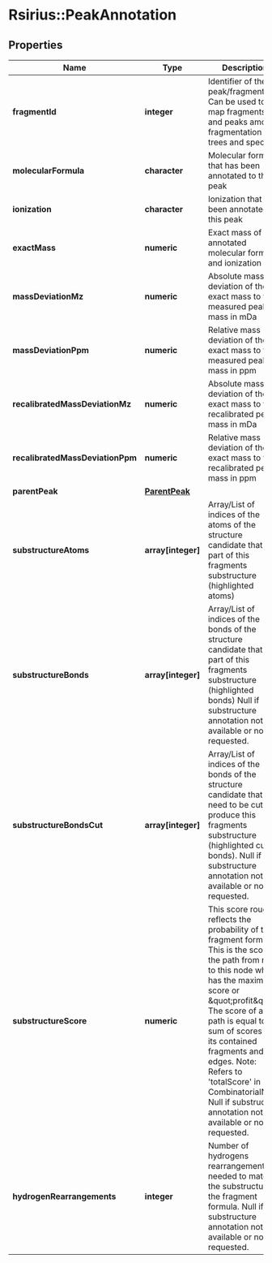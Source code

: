 # Rsirius::PeakAnnotation


## Properties
Name | Type | Description | Notes
------------ | ------------- | ------------- | -------------
**fragmentId** | **integer** | Identifier of the peak/fragment. Can be used to map fragments and peaks  among fragmentation trees and spectra. | 
**molecularFormula** | **character** | Molecular formula that has been annotated to this peak | [optional] 
**ionization** | **character** | Ionization that has been annotated to this peak | [optional] 
**exactMass** | **numeric** | Exact mass of the annotated molecular formula and ionization | [optional] 
**massDeviationMz** | **numeric** | Absolute mass deviation of the exact mass to the measured peak mass in mDa | [optional] 
**massDeviationPpm** | **numeric** | Relative mass deviation of the exact mass to the measured peak mass in ppm | [optional] 
**recalibratedMassDeviationMz** | **numeric** | Absolute mass deviation of the exact mass to the recalibrated peak mass in mDa | [optional] 
**recalibratedMassDeviationPpm** | **numeric** | Relative mass deviation of the exact mass to the recalibrated peak mass in ppm | [optional] 
**parentPeak** | [**ParentPeak**](ParentPeak.md) |  | [optional] 
**substructureAtoms** | **array[integer]** | Array/List of indices of the atoms of the structure candidate that are part of this fragments substructure  (highlighted atoms) | [optional] 
**substructureBonds** | **array[integer]** | Array/List of indices of the bonds of the structure candidate that are part of this fragments substructure  (highlighted bonds)   Null if substructure annotation not available or not requested. | [optional] 
**substructureBondsCut** | **array[integer]** | Array/List of indices of the bonds of the structure candidate that need to be cut to produce this fragments  substructure (highlighted cutted bonds).   Null if substructure annotation not available or not requested. | [optional] 
**substructureScore** | **numeric** | This score roughly reflects the probability of this fragment forming.   This is the score of the path from root to this node which has the maximal score or \&quot;profit\&quot;.  The score of a path is equal to the sum of scores of its contained fragments and edges.  Note: Refers to &#39;totalScore&#39; in CombinatorialNode   Null if substructure annotation not available or not requested. | [optional] 
**hydrogenRearrangements** | **integer** | Number of hydrogens rearrangements needed to match the substructure to the fragment formula.   Null if substructure annotation not available or not requested. | [optional] 



